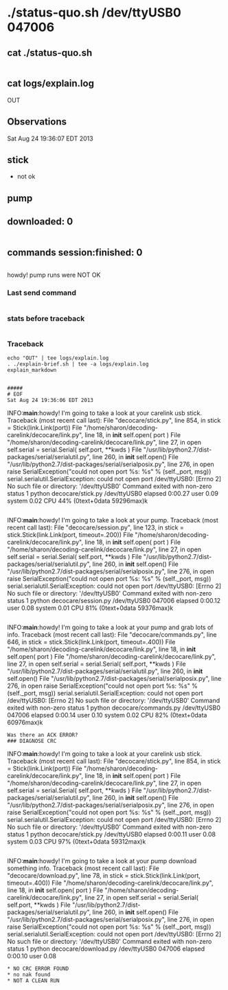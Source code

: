 # ./status-quo.sh /dev/ttyUSB0 047006
## cat ./status-quo.sh
```bash
```
## cat logs/explain.log
OUT
## Observations
Sat Aug 24 19:36:07 EDT 2013

## stick

* not ok

## pump


## downloaded: 0

```
```


## commands session:finished: 0

```
```

howdy! pump runs were NOT OK

### Last send command

```
```
### stats before traceback

```
```
### Traceback

```
echo "OUT" | tee logs/explain.log
. ./explain-brief.sh | tee -a logs/explain.log
explain_markdown


#####
# EOF
Sat Aug 24 19:36:06 EDT 2013
```
INFO:__main__:howdy! I'm going to take a look at your carelink usb stick.
Traceback (most recent call last):
  File "decocare/stick.py", line 854, in <module>
    stick = Stick(link.Link(port))
  File "/home/sharon/decoding-carelink/decocare/link.py", line 18, in __init__
    self.open( port )
  File "/home/sharon/decoding-carelink/decocare/link.py", line 27, in open
    self.serial = serial.Serial( self.port, **kwds )
  File "/usr/lib/python2.7/dist-packages/serial/serialutil.py", line 260, in __init__
    self.open()
  File "/usr/lib/python2.7/dist-packages/serial/serialposix.py", line 276, in open
    raise SerialException("could not open port %s: %s" % (self._port, msg))
serial.serialutil.SerialException: could not open port /dev/ttyUSB0: [Errno 2] No such file or directory: '/dev/ttyUSB0'
Command exited with non-zero status 1
python decocare/stick.py /dev/ttyUSB0
	elapsed 0:00.27
	user 0.09
	system 0.02
	CPU 44% (0text+0data 59296max)k
```
```
INFO:__main__:howdy! I'm going to take a look at your pump.
Traceback (most recent call last):
  File "decocare/session.py", line 123, in <module>
    stick = stick.Stick(link.Link(port, timeout=.200))
  File "/home/sharon/decoding-carelink/decocare/link.py", line 18, in __init__
    self.open( port )
  File "/home/sharon/decoding-carelink/decocare/link.py", line 27, in open
    self.serial = serial.Serial( self.port, **kwds )
  File "/usr/lib/python2.7/dist-packages/serial/serialutil.py", line 260, in __init__
    self.open()
  File "/usr/lib/python2.7/dist-packages/serial/serialposix.py", line 276, in open
    raise SerialException("could not open port %s: %s" % (self._port, msg))
serial.serialutil.SerialException: could not open port /dev/ttyUSB0: [Errno 2] No such file or directory: '/dev/ttyUSB0'
Command exited with non-zero status 1
python decocare/session.py /dev/ttyUSB0 047006
	elapsed 0:00.12
	user 0.08
	system 0.01
	CPU 81% (0text+0data 59376max)k
```
```
INFO:__main__:howdy! I'm going to take a look at your pump and grab lots of info.
Traceback (most recent call last):
  File "decocare/commands.py", line 646, in <module>
    stick = stick.Stick(link.Link(port, timeout=.400))
  File "/home/sharon/decoding-carelink/decocare/link.py", line 18, in __init__
    self.open( port )
  File "/home/sharon/decoding-carelink/decocare/link.py", line 27, in open
    self.serial = serial.Serial( self.port, **kwds )
  File "/usr/lib/python2.7/dist-packages/serial/serialutil.py", line 260, in __init__
    self.open()
  File "/usr/lib/python2.7/dist-packages/serial/serialposix.py", line 276, in open
    raise SerialException("could not open port %s: %s" % (self._port, msg))
serial.serialutil.SerialException: could not open port /dev/ttyUSB0: [Errno 2] No such file or directory: '/dev/ttyUSB0'
Command exited with non-zero status 1
python decocare/commands.py /dev/ttyUSB0 047006
	elapsed 0:00.14
	user 0.10
	system 0.02
	CPU 82% (0text+0data 60976max)k
```
Was there an ACK ERROR?
### DIAGNOSE CRC
```
INFO:__main__:howdy! I'm going to take a look at your carelink usb stick.
Traceback (most recent call last):
  File "decocare/stick.py", line 854, in <module>
    stick = Stick(link.Link(port))
  File "/home/sharon/decoding-carelink/decocare/link.py", line 18, in __init__
    self.open( port )
  File "/home/sharon/decoding-carelink/decocare/link.py", line 27, in open
    self.serial = serial.Serial( self.port, **kwds )
  File "/usr/lib/python2.7/dist-packages/serial/serialutil.py", line 260, in __init__
    self.open()
  File "/usr/lib/python2.7/dist-packages/serial/serialposix.py", line 276, in open
    raise SerialException("could not open port %s: %s" % (self._port, msg))
serial.serialutil.SerialException: could not open port /dev/ttyUSB0: [Errno 2] No such file or directory: '/dev/ttyUSB0'
Command exited with non-zero status 1
python decocare/stick.py /dev/ttyUSB0
	elapsed 0:00.11
	user 0.08
	system 0.03
	CPU 97% (0text+0data 59312max)k
```
```
INFO:__main__:howdy! I'm going to take a look at your pump download something info.
Traceback (most recent call last):
  File "decocare/download.py", line 78, in <module>
    stick = stick.Stick(link.Link(port, timeout=.400))
  File "/home/sharon/decoding-carelink/decocare/link.py", line 18, in __init__
    self.open( port )
  File "/home/sharon/decoding-carelink/decocare/link.py", line 27, in open
    self.serial = serial.Serial( self.port, **kwds )
  File "/usr/lib/python2.7/dist-packages/serial/serialutil.py", line 260, in __init__
    self.open()
  File "/usr/lib/python2.7/dist-packages/serial/serialposix.py", line 276, in open
    raise SerialException("could not open port %s: %s" % (self._port, msg))
serial.serialutil.SerialException: could not open port /dev/ttyUSB0: [Errno 2] No such file or directory: '/dev/ttyUSB0'
Command exited with non-zero status 1
python decocare/download.py /dev/ttyUSB0 047006
	elapsed 0:00.10
	user 0.08
```
* NO CRC ERROR FOUND
* no nak found
* NOT A CLEAN RUN
